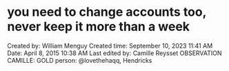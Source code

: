 # you need to change accounts too, never keep it more than a week

Created by: William Menguy
Created time: September 10, 2023 11:41 AM
Date: April 8, 2015 10:38 AM
Last edited by: Camille Reysset
OBSERVATION CAMILLE: GOLD
person: @lovethehaqq, Hendricks